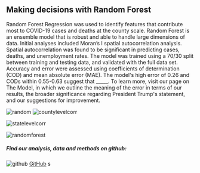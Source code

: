 
## Making decisions with Random Forest

Random Forest Regression was used to identify features that contribute most to COVID-19 cases and deaths at the county scale. Random Forest is an ensemble model that is robust and able to handle large dimensions of data. Initial analyses included Moran’s I spatial autocorrelation analysis. Spatial autocorrelation was found to be significant in predicting cases, deaths, and unemployment rates. The model was trained using a 70/30 split between training and testing data, and validated with the full data set. Accuracy and error were assessed using coefficients of determination (COD) and mean absolute error (MAE). The model's high error of 0.26 and CODs within 0.55-0.63 suggest that _____. To learn more, visit our page on The Model, in which we outline the meaning of the error in terms of our results, the broader significance regarding President Trump's statement, and our suggestions for improvement. 

![random](https://pages.github.ncsu.edu/chaedri/Data-Challenge-GIS713/images/randomforest.PNG)
![countylevelcorr](https://github.ncsu.edu/chaedri/Data-Challenge-GIS713/blob/gh-pages/images/countylevelcorr.png)

![statelevelcorr](https://github.ncsu.edu/chaedri/Data-Challenge-GIS713/blob/gh-pages/images/statelevelcorr.png)

![randomforest](https://github.ncsu.edu/chaedri/Data-Challenge-GIS713/blob/gh-pages/images/randomforest.PNG)

##### Find our analysis, data and methods on github: 
![github](https://pages.github.ncsu.edu/chaedri/Data-Challenge-GIS713/images/octocat.svg) [GitHub](https://github.ncsu.edu/chaedri/Data-Challenge-GIS713)
s